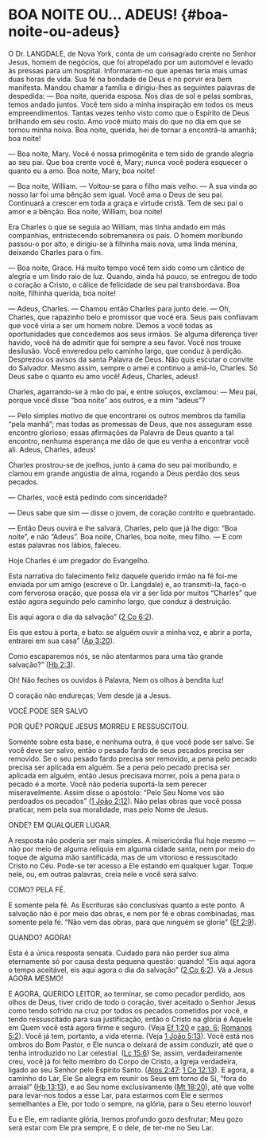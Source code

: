 # BOA NOITE OU... ADEUS! {#boa-noite-ou-adeus}

O Dr. LANGDALE, de Nova York, conta de um consagrado crente no Senhor Jesus, homem de negócios, que foi atropelado por um automóvel e levado às pressas para um hospital. Informaram-no que apenas teria mais umas duas horas de vida. Sua fé na bondade de Deus e no porvir era bem manifesta. Mandou chamar a família e dirigiu-lhes as seguintes palavras de despedida: — Boa noite, querida esposa. Nos dias de sol e pelas sombras, temos andado juntos. Você tem sido a minha inspiração em todos os meus empreendimentos. Tantas vezes tenho visto como que o Espírito de Deus brilhando em seu rosto. Amo você muito mais do que no dia em que se tornou minha noiva. Boa noite, querida, hei de tornar a encontrá-la amanhã; boa noite!

— Boa noite, Mary. Você é nossa primogênita e tem sido de grande alegria ao seu pai. Que boa crente você é, Mary; nunca você poderá esquecer o quanto eu a amo. Boa noite, Mary, boa noite!

— Boa noite, William. — Voltou-se para o filho mais velho. — A sua vinda ao nosso lar foi uma bênção sem igual. Você ama o Deus de seu pai. Continuará a crescer em toda a graça e virtude cristã. Tem de seu pai o amor e a bênção. Boa noite, William, boa noite!

Era Charles o que se seguia ao William, mas tinha andado em más companhias, entristecendo sobremaneira os pais. O homem moribundo passou-o por alto, e dirigiu-se à filhinha mais nova, uma linda menina, deixando Charles para o fim.

— Boa noite, Grace. Há muito tempo você tem sido como um cântico de alegria e um lindo raio de luz. Quando, ainda há pouco, se entregou de todo o coração a Cristo, o cálice de felicidade de seu pai transbordava. Boa noite, filhinha querida, boa noite!

— Adeus, Charles. — Chamou então Charles para junto dele. — Oh, Charles, que rapazinho belo e promissor que você era. Seus pais confiavam que você viria a ser um homem nobre. Demos a você todas as oportunidades que concedemos aos seus irmãos. Se alguma diferença tiver havido, você há de admitir que foi sempre a seu favor. Você nos trouxe desilusão. Você enveredou pelo caminho largo, que conduz à perdição. Desprezou os avisos da santa Palavra de Deus. Não quis escutar o convite do Salvador. Mesmo assim, sempre o amei e continuo a amá-lo, Charles. Só Deus sabe o quanto eu amo você! Adeus, Charles, adeus!

Charles, agarrando-se à mão do pai, e entre soluços, exclamou: — Meu pai, porque você disse “boa noite” aos outros, e a mim “adeus”?

— Pelo simples motivo de que encontrarei os outros membros da família “pela manhã”; mas todas as promessas de Deus, que nos asseguram esse encontro glorioso; essas afirmações da Palavra de Deus quanto a tal encontro, nenhuma esperança me dão de que eu venha a encontrar você ali. Adeus, Charles, adeus!

Charles prostrou-se de joelhos, junto à cama do seu pai moribundo, e clamou em grande angústia de alma, rogando a Deus perdão dos seus pecados.

— Charles, você está pedindo com sinceridade?

— Deus sabe que sim — disse o jovem, de coração contrito e quebrantado.

— Então Deus ouvirá e lhe salvará, Charles, pelo que já lhe digo: “Boa noite”, e não “Adeus”. Boa noite, Charles, boa noite, meu filho. — E com estas palavras nos lábios, faleceu.

Hoje Charles é um pregador do Evangelho.

Esta narrativa do falecimento feliz daquele querido irmão na fé foi-me enviada por um amigo (escreve o Dr. Langdale) e, ao transmiti-la, faço-o com fervorosa oração, que possa ela vir a ser lida por muitos “Charles” que estão agora seguindo pelo caminho largo, que conduz à destruição.

Eis aqui agora o dia da salvação” ([2 Co 6:2](http://bibliaonline.com.br/acf/2co/6/2)).

Eis que estou à porta, e bato: se alguém ouvir a minha voz, e abrir a porta, entrarei em sua casa” ([Ap 3:20](http://bibliaonline.com.br/acf/ap/3/20)).

Como escaparemos nós, se não atentarmos para uma tão grande salvação?” ([Hb 2:3](http://bibliaonline.com.br/acf/hb/2/3)).

Oh! Não feches os ouvidos à Palavra, Nem os olhos à bendita luz!

O coração não endureças; Vem desde já a Jesus.

VOCÊ PODE SER SALVO

POR QUÊ? PORQUE JESUS MORREU E RESSUSCITOU.

Somente sobre esta base, e nenhuma outra, é que você pode ser salvo. Se você deve ser salvo, então o pesado fardo de seus pecados precisa ser removido. Se o seu pesado fardo precisa ser removido, a pena pelo pecado precisa ser aplicada em alguém. Se a pena pelo pecado precisa ser aplicada em alguém, então Jesus precisava morrer, pois a pena para o pecado é a morte. Você não poderia suportá-la sem perecer miseravelmente. Assim disse o apóstolo: “Pelo Seu Nome vos são perdoados os pecados” ([1 João 2:12](http://bibliaonline.com.br/acf/1jo/2/12)). Não pelas obras que você possa praticar, nem pela sua moralidade, mas pelo Nome de Jesus.

ONDE? EM QUALQUER LUGAR.

A resposta não poderia ser mais simples. A misericórdia flui hoje mesmo — não por meio de alguma relíquia em alguma cidade santa, nem por meio do toque de alguma mão santificada, mas de um vitorioso e ressuscitado Cristo no Céu. Pode-se ter acesso a Ele estando em qualquer lugar. Toque nele, ou, em outras palavras, creia nele e você será salvo.

COMO? PELA FÉ.

E somente pela fé. As Escrituras são conclusivas quanto a este ponto. A salvação não é por meio das obras, e nem por fé e obras combinadas, mas somente pela fé. “Não vem das obras, para que ninguém se glorie” ([Ef 2:9](http://bibliaonline.com.br/acf/ef/2/9)).

QUANDO? AGORA!

Esta é a única resposta sensata. Cuidado para não perder sua alma eternamente só por causa desta pequena questão: quando! “Eis aqui agora o tempo aceitável, eis aqui agora o dia da salvação” ([2 Co 6:2](http://bibliaonline.com.br/acf/2co/6/2)). Vá a Jesus AGORA MESMO!

E AGORA, QUERIDO LEITOR, ao terminar, se como pecador perdido, aos olhos de Deus, tiver crido de todo o coração, tiver aceitado o Senhor Jesus como tendo sofrido na cruz por todos os pecados cometidos por você, e tendo ressuscitado para sua justificação, então o Cristo na glória é Aquele em Quem você está agora firme e seguro. (Veja [Ef 1:20](http://bibliaonline.com.br/acf/ef/1/20) e [cap. 6](http://bibliaonline.com.br/acf/ef/6); [Romanos 5:2](http://bibliaonline.com.br/acf/rm/5/2)). Você já tem, portanto, a vida eterna. (Veja [1 João 5:13](http://bibliaonline.com.br/acf/1jo/5/13)). Você está nos ombros do Bom Pastor, e Ele nunca o deixará de assim conduzir, até que o tenha introduzido no Lar celestial. ([Lc 15:6](http://bibliaonline.com.br/acf/lc/15/6)) Se, assim, verdadeiramente creu, você já foi feito membro do Corpo de Cristo, a Igreja verdadeira, ligado ao seu Senhor pelo Espírito Santo. ([Atos 2:47](http://bibliaonline.com.br/acf/atos/2/47); [1 Co 12:13](http://bibliaonline.com.br/acf/1co/12/13)). E agora, a caminho do Lar, Ele Se alegra em reunir os Seus em torno de Si, “fora do arraial” ([Hb 13:13](http://bibliaonline.com.br/acf/hb/13/13)), e ao Seu nome exclusivamente ([Mt 18:20](http://bibliaonline.com.br/acf/mt/18/20)), até que volte para levar-nos todos a esse Lar, para estarmos com Ele e sermos semelhantes a Ele, por todo o sempre, na glória, para o Seu eterno louvor!

Eu e Ele, em radiante glória, Iremos profundo gozo desfrutar; Meu gozo será estar com Ele pra sempre, E o dele, de ter-me no Seu Lar.